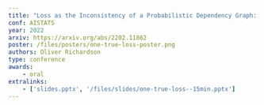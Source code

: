 ```yaml
---
title: "Loss as the Inconsistency of a Probabilistic Dependency Graph: Choose Your Model, not Your Loss Function"
conf: AISTATS
year: 2022
arxiv: https://arxiv.org/abs/2202.11862
poster: /files/posters/one-true-loss-poster.png
authors: Oliver Richardson
type: conference
awards:
    - oral
extralinks:
    - ['slides.pptx', '/files/slides/one-true-loss--15min.pptx']
---
```

